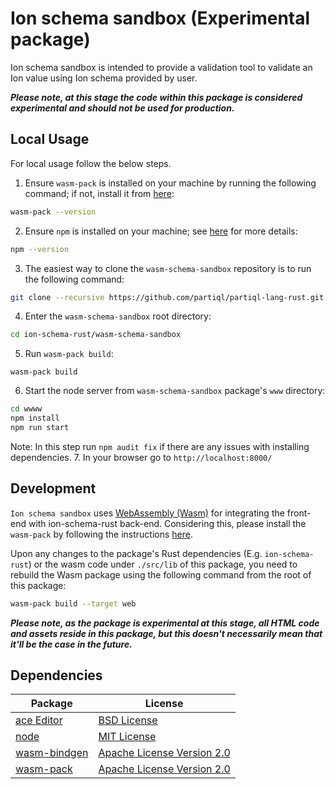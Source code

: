 # Ion schema sandbox (Experimental package)

Ion schema sandbox is intended to provide a validation tool to validate an Ion value using Ion schema provided by user.

_**Please note, at this stage the code within this package is considered experimental and should not be used for production.**_

## Local Usage
For local usage follow the below steps.

1. Ensure `wasm-pack` is installed on your machine by running the following command; if not, install it from [here](https://rustwasm.github.io/wasm-pack/installer/):
```bash
wasm-pack --version
```
2. Ensure `npm` is installed on your machine; see [here](https://docs.npmjs.com/downloading-and-installing-node-js-and-npm) for more details:
```bash
npm --version
```
3. The easiest way to clone the `wasm-schema-sandbox` repository is to run the following command:
```bash
git clone --recursive https://github.com/partiql/partiql-lang-rust.git
```
4. Enter the `wasm-schema-sandbox` root directory:
```bash
cd ion-schema-rust/wasm-schema-sandbox
```
5. Run `wasm-pack build`:
```
wasm-pack build
```
6. Start the node server from `wasm-schema-sandbox` package's `www` directory:
```bash
cd wwww
npm install
npm run start
```
Note: In this step run `npm audit fix` if there are any issues with installing dependencies.
7. In your browser go to `http://localhost:8000/`

## Development
`Ion schema sandbox` uses [WebAssembly (Wasm)](https://webassembly.org/) for integrating the front-end with ion-schema-rust back-end.
Considering this, please install the `wasm-pack` by following the instructions [here](https://github.com/rustwasm/wasm-pack#-prerequisities).

Upon any changes to the package's Rust dependencies (E.g. `ion-schema-rust`) or the wasm code under `./src/lib` of this package, you need to rebuild the Wasm package using the following command from the root of this package:
```bash
wasm-pack build --target web
```

_**Please note, as the package is experimental at this stage, all HTML code and assets reside in this package, but this doesn't necessarily mean that it'll be the case in the future.**_

## Dependencies
| Package                                                                | License                                                                                         |
|------------------------------------------------------------------------|-------------------------------------------------------------------------------------------------|
| [ace Editor](https://ace.c9.io/)                                       | [BSD License](https://github.com/ajaxorg/ace/blob/master/LICENSE)                               |
| [node](https://nodejs.org/en/)                                         | [MIT License](https://github.com/nodejs/node/blob/main/LICENSE)                                 |
| [wasm-bindgen](https://github.com/rustwasm/wasm-bindgen)               | [Apache License Version 2.0](https://github.com/rustwasm/wasm-bindgen/blob/main/LICENSE-APACHE) | 
| [wasm-pack](https://github.com/rustwasm/wasm-pack)                     | [Apache License Version 2.0](https://github.com/rustwasm/wasm-pack/blob/master/LICENSE-APACHE)  |